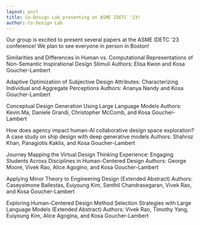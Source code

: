 ```yaml
---
layout: post
title: Co-Design Lab presenting at ASME IDETC '23!
author: Co-Design Lab
---
```



Our group is excited to present several papers at the ASME IDETC '23 conference! We plan to see everyone in person in Boston!

Similarities and Differences in Human vs. Computational Representations of Non-Semantic Inspirational Design Stimuli
Authors: Elisa Kwon and Kosa Goucher-Lambert

Adaptive Optimization of Subjective Design Attributes: Characterizing Individual and Aggregate Perceptions
Authors: Ananya Nandy and Kosa Goucher-Lambert

Conceptual Design Generation Using Large Language Models
Authors: Kevin Ma, Daniele Grandi, Christopher McComb, and Kosa Goucher-Lambert

How does agency impact human-AI collaborative design space exploration? A case study on ship design with deep generative models
Authors: Shahroz Khan, Panagiotis Kaklis, and Kosa Goucher-Lambert

Journey Mapping the Virtual Design Thinking Experience: Engaging Students Across Disciplines in Human-Centered Design
Authors: George Moore, Vivek Rao, Alice Agogino, and Kosa Goucher-Lambert

Applying Minor Theory to Engineering Design (Extended Abstract)
Authors: Caseysimone Ballestas, Euiyoung Kim, Senthil Chandrasegaran, Vivek Rao, and Kosa Goucher-Lambert

Exploring Human-Centered Design Method Selection Strategies with Large Language Models (Extended Abstract)
Authors: Vivek Rao, Timothy Yang, Euiyoung Kim, Alice Agogina, and Kosa Goucher-Lambert
